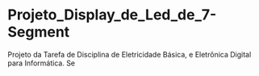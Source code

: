 # Projeto_Display_de_Led_de_7-Segment
Projeto da Tarefa de Disciplina de Eletricidade Básica, e Eletrônica Digital para Informática. Se
